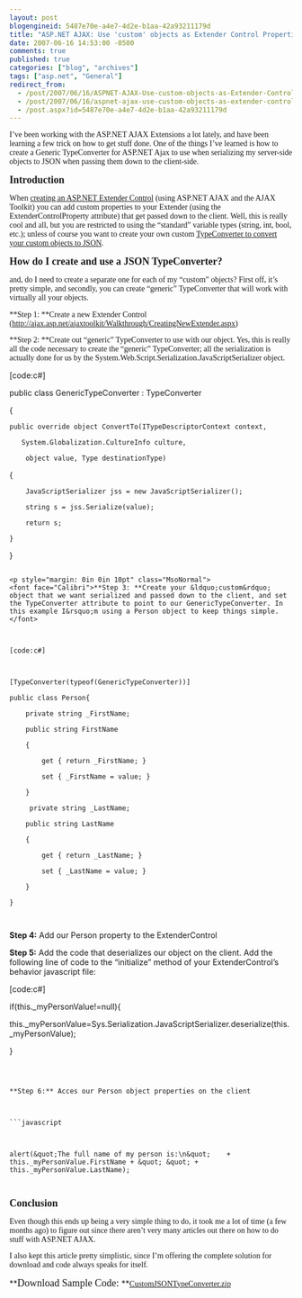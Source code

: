 ```yaml
---
layout: post
blogengineid: 5487e70e-a4e7-4d2e-b1aa-42a93211179d
title: "ASP.NET AJAX: Use 'custom' objects as Extender Control Properties"
date: 2007-06-16 14:53:00 -0500
comments: true
published: true
categories: ["blog", "archives"]
tags: ["asp.net", "General"]
redirect_from: 
  - /post/2007/06/16/ASPNET-AJAX-Use-custom-objects-as-Extender-Control-Properties
  - /post/2007/06/16/aspnet-ajax-use-custom-objects-as-extender-control-properties
  - /post.aspx?id=5487e70e-a4e7-4d2e-b1aa-42a93211179d
---
```

<!-- more -->
<p style="margin: 0in 0in 10pt" class="MsoNormal">
<font face="Calibri">I&rsquo;ve been working with the ASP.NET AJAX Extensions a lot lately, and have been learning a few trick on how to get stuff done. One of the things I&rsquo;ve learned is how to create a Generic TypeConverter for ASP.NET Ajax to use when serializing my server-side objects to JSON when passing them down to the client-side.</font> 

**<font face="Calibri"><font size="4">Introduction</font></font>** 
<p style="margin: 0in 0in 10pt" class="MsoNormal">
<font face="Calibri">When <a href="http://ajax.asp.net/ajaxtoolkit/Walkthrough/CreatingNewExtender.aspx">creating an ASP.NET Extender Control</a> (using ASP.NET AJAX and the AJAX Toolkit) you can add custom properties to your Extender (using the ExtenderControlProperty attribute) that get passed down to the client. Well, this is really cool and all, but you are restricted to using the &ldquo;standard&rdquo; variable types (string, int, bool, etc.); unless of course you want to create your own custom <a href="http://ajax.asp.net/docs/mref/N_System_Web_Script_Serialization.aspx">TypeConverter to convert your custom objects to JSON</a></font><font face="Calibri">.</font> 

**<font face="Calibri"><font size="4">How do I create and use a JSON TypeConverter?</font></font>** 
<p style="margin: 0in 0in 10pt" class="MsoNormal">
<font face="Calibri">and, do I need to create a separate one for each of my &ldquo;custom&rdquo; objects? First off, it&rsquo;s pretty simple, and secondly, you can create &ldquo;generic&rdquo; TypeConverter that will work with virtually all your objects.</font> 

<p style="margin: 0in 0in 10pt" class="MsoNormal">
<font face="Calibri">**Step 1: **Create a new Extender Control (</font><a href="http://ajax.asp.net/ajaxtoolkit/Walkthrough/CreatingNewExtender.aspx"><font face="Calibri">http://ajax.asp.net/ajaxtoolkit/Walkthrough/CreatingNewExtender.aspx</font></a><font face="Calibri">)</font> 

<p style="margin: 0in 0in 10pt" class="MsoNormal">
<font face="Calibri">**Step 2: **Create out &ldquo;generic&rdquo; TypeConverter to use with our object. Yes, this is really all the code necessary to create the &ldquo;generic&rdquo; TypeConverter; all the serialization is actually done for us by the System.Web.Script.Serialization.JavaScriptSerializer object.</font> 



[code:c#]



public class GenericTypeConverter : TypeConverter

{

    public override object ConvertTo(ITypeDescriptorContext context, 

       System.Globalization.CultureInfo culture,

        object value, Type destinationType) 

   {

        JavaScriptSerializer jss = new JavaScriptSerializer();

        string s = jss.Serialize(value);

        return s;

    } 

}



```

<p style="margin: 0in 0in 10pt" class="MsoNormal">
<font face="Calibri">**Step 3: **Create your &ldquo;custom&rdquo; object that we want serialized and passed down to the client, and set the TypeConverter attribute to point to our GenericTypeConverter. In this example I&rsquo;m using a Person object to keep things simple.</font> 



[code:c#]



[TypeConverter(typeof(GenericTypeConverter))]

public class Person{

    private string _FirstName;

    public string FirstName

    {

        get { return _FirstName; }

        set { _FirstName = value; }

    }

     private string _LastName;

    public string LastName

    {

        get { return _LastName; }

        set { _LastName = value; }

    }

}



```



**Step 4:** Add our Person property to the ExtenderControl



**Step 5:** Add the code that deserializes our object on the client. Add the following line of code to the &ldquo;initialize&rdquo; method of your ExtenderControl&rsquo;s behavior javascript file:



[code:c#] 



if(this._myPersonValue!=null){

this._myPersonValue=Sys.Serialization.JavaScriptSerializer.deserialize(this._myPersonValue);

}



```



**Step 6:** Acces our Person object properties on the client



```javascript 



alert(&quot;The full name of my person is:\n&quot;    + this._myPersonValue.FirstName + &quot; &quot; + this._myPersonValue.LastName); 



```



**<font face="Calibri"><font size="4">Conclusion</font></font>** 

<p style="margin: 0in 0in 10pt" class="MsoNormal">
<font face="Calibri">Even though this ends up being a very simple thing to do, it took me a lot of time (a few months ago) to figure out since there aren&rsquo;t very many articles out there on how to do stuff with ASP.NET AJAX.</font> 

<p style="margin: 0in 0in 10pt" class="MsoNormal">
<font face="Calibri">I also kept this article pretty simplistic, since I&rsquo;m offering the complete solution for download and code always speaks for itself.</font> 

<p style="margin: 0in 0in 10pt" class="MsoNormal">
**<font face="Calibri"><font size="4">Download Sample Code: </font></font>**<font face="Calibri"><a href="/download/blog/1377/CustomJSONTypeConverter.zip">CustomJSONTypeConverter.zip</a></font> 

